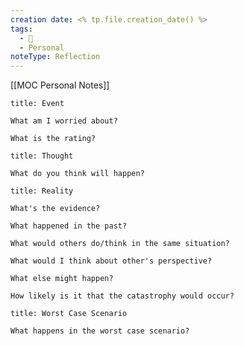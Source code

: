 ```yaml
---
creation date: <% tp.file.creation_date() %>
tags:
  - 🌱
  - Personal
noteType: Reflection
---
```

[[MOC Personal Notes]]

```ad-example
title: Event

What am I worried about?

What is the rating?

```
```ad-Thoughts
title: Thought

What do you think will happen?

```
```ad-faq
title: Reality

What's the evidence?

What happened in the past?

What would others do/think in the same situation?

What would I think about other's perspective?

What else might happen?

How likely is it that the catastrophy would occur?

```
```ad-warning
title: Worst Case Scenario

What happens in the worst case scenario?

```
